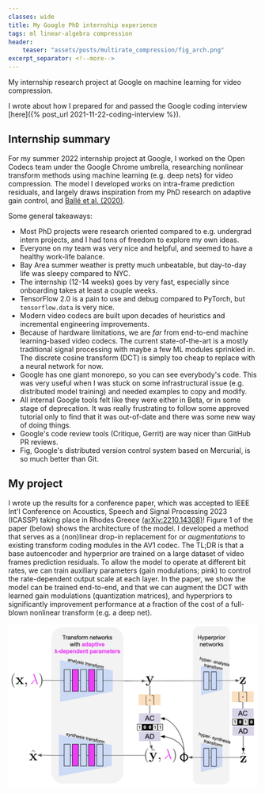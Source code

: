 ```yaml
---
classes: wide
title: My Google PhD internship experience
tags: ml linear-algebra compression
header:
    teaser: "assets/posts/multirate_compression/fig_arch.png"
excerpt_separator: <!--more-->
---
```

My internship research project at Google on machine learning for video compression.
<!--more-->

I wrote about how I prepared for and passed the Google coding interview [here]({% post_url 2021-11-22-coding-interview %}).

## Internship summary

For my summer 2022 internship project at Google, I worked on the Open Codecs team under the Google Chrome umbrella, researching nonlinear transform methods using machine learning (e.g. deep nets) for video compression.
The model I developed works on intra-frame prediction residuals, and largely draws inspiration from my PhD research on adaptive gain control, and [Ballé et al. (2020)](https://arxiv.org/abs/2007.03034).

Some general takeaways:

- Most PhD projects were research oriented compared to e.g. undergrad intern projects, and I had tons of freedom to explore my own ideas.
- Everyone on my team was very nice and helpful, and seemed to have a healthy work-life balance.
- Bay Area summer weather is pretty much unbeatable, but day-to-day life was sleepy compared to NYC.
- The internship (12-14 weeks) goes by very fast, especially since onboarding takes at least a couple weeks.
- TensorFlow 2.0 is a pain to use and debug compared to PyTorch, but `tensorflow.data` is very nice.
- Modern video codecs are built upon decades of heuristics and incremental engineering improvements.
- Because of hardware limitations, we are _far_ from end-to-end machine learning-based video codecs. The current state-of-the-art is a mostly traditional signal processing with maybe a few ML modules sprinkled in. The discrete cosine transform (DCT) is simply too cheap to replace with a neural network for now.
- Google has one giant monorepo, so you can see everybody's code. This was very useful when I was stuck on some infrastructural issue (e.g. distributed model training) and needed examples to copy and modify.
- All internal Google tools felt like they were either in Beta, or in some stage of deprecation. It was really frustrating to follow some approved tutorial only to find that it was out-of-date and there was some new way of doing things.
- Google's code review tools (Critique, Gerrit) are way nicer than GitHub PR reviews.
- Fig, Google's distributed version control system based on Mercurial, is so much better than Git.

## My project

I wrote up the results for a conference paper, which was accepted to IEEE Int'l Conference on Acoustics, Speech and Signal Processing 2023 (ICASSP) taking place in Rhodes Greece [(arXiv:2210.14308)](https://doi.org/10.48550/arXiv.2301.11955)!
Figure 1 of the paper (below) shows the architecture of the model.
I developed a method that serves as a (non)linear drop-in replacement for or _augmentations_ to existing transform coding modules in the AV1 codec.
The TL;DR is that a base autoencoder and hyperprior are trained on a large dataset of video frames prediction residuals.
To allow the model to operate at different bit rates, we can train auxiliary parameters (gain modulations; pink) to control the rate-dependent output scale at each layer.
In the paper, we show the model can be trained end-to-end, and that we can augment the DCT with learned gain modulations (quantization matrices), and hyperpriors to significantly improvement performance at a fraction of the cost of a full-blown nonlinear transform (e.g. a deep net).

![architecture](/assets/posts/multirate_compression/fig_arch.png)
